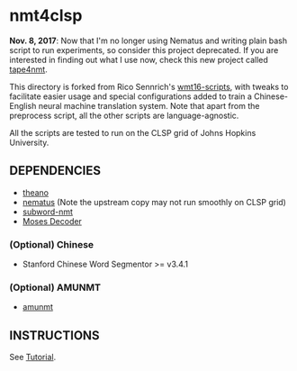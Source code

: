 # nmt4clsp

**Nov. 8, 2017**: Now that I'm no longer using Nematus and writing plain bash script to run experiments, so consider this project deprecated. If you are interested in finding out what I use now, check this new project called [tape4nmt](https://github.com/shuoyangd/tape4nmt).

This directory is forked from Rico Sennrich's [wmt16-scripts](https://github.com/rsennrich/wmt16-scripts), with tweaks to facilitate easier usage and special configurations added to train a Chinese-English neural machine translation system. Note that apart from the preprocess script, all the other scripts are language-agnostic.

All the scripts are tested to run on the CLSP grid of Johns Hopkins University.

DEPENDENCIES
------------
+ [theano](https://github.com/Theano/Theano)
+ [nematus](https://github.com/shuoyangd/nematus) (Note the upstream copy may not run smoothly on CLSP grid)
+ [subword-nmt](https://github.com/rsennrich/subword-nmt)
+ [Moses Decoder](https://github.com/shuoyangd/mosesdecoder)

### (Optional) Chinese
+ Stanford Chinese Word Segmentor >= v3.4.1

### (Optional) AMUNMT
+ [amunmt](https://github.com/emjotde/amunmt)

INSTRUCTIONS
------------

See [Tutorial](https://github.com/shuoyangd/nmt4clsp/blob/master/TUTORIAL.md).

